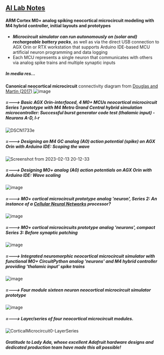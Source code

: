 ## <u>AI Lab Notes</u>

#### **ARM Cortex M0+ analog spiking neocortical microcircuit modeling with M4 hybrid controller**, initial layouts and prototypes

- ***Microcircuit simulator can run autonomously on (solar and) rechargeable battery packs***, as well as via the direct USB connection to AGX Orin or RTX workstation that supports Arduino IDE-based MCU artificial neuron programming and data logging
- Each MCU represents a single neuron that communicates with others via analog spike trains and multiple synaptic inputs

##### In media res...

**Canonical neocortical microcircuit** connectivity diagram from [Douglas and Martin (2017)](https://academic.oup.com/book/24640/chapter/187974834)
![image](https://user-images.githubusercontent.com/71346897/213343140-41049d4a-09e4-4563-a68f-a6e6db5b944f.png)


##### =---> Basic AGX Orin-interfaced, 4 M0+ MCUs neocortical microcircuit Series 1 prototype with M4 Metro Grand Central hybrid simulation microcontroller: Successful burst generator code test (thalamic input) - Neurons A-D, l-r
![DSCN1733e](https://user-images.githubusercontent.com/71346897/216524293-94225fb1-044e-4652-b653-15d748d52b5f.jpg)


##### =---> Designing an M4 GC *analog (A0) action potential* (spike) on AGX Orin with Arduino IDE: Scoping the wave
![Screenshot from 2023-02-13 20-12-33](https://user-images.githubusercontent.com/71346897/218638127-e3ac2aa9-6aaa-4fed-b939-558f0ebaeef3.png)

##### =---> Designing MO+ *analog (A0) action potentials* on AGX Orin with Arduino IDE: Wave scaling
![image](https://user-images.githubusercontent.com/71346897/219840406-94709ca3-eabd-46e3-b1c0-5e4feafe03de.png)

##### =---> MO+ cortical microcircuit prototype analog 'neuron', Series 2: An instance of a [Cellular Neural Networks](https://link.springer.com/book/10.1007/978-94-017-0261-4) processor?
![image](https://github.com/rtrelease/Jetson-Symbolics/assets/71346897/1de5ac09-6661-4615-a3e2-b14bae1ed1b4)


##### =---> MO+ cortical microcircuits prototype analog 'neurons', compact Series 3: Before synaptic patching
![image](https://github.com/rtrelease/Jetson-Symbolics-Neuromorphics/assets/71346897/165d44a6-abe2-4330-aadd-e40b0c3333d8)

##### =---> Integrated neuromorphic neocortical microcircuit simulator with functional MO+ CircuitPython analog 'neurons' and M4 hybrid controller providing 'thalamic input' spike trains
![image](https://github.com/rtrelease/Jetson-Symbolics-Neuromorphics/assets/71346897/8ca68cfb-155e-4528-a586-5be7a06cf792)

##### =---> Four module sixteen neuron neocortical microcircuit simulator prototype
![image](https://github.com/user-attachments/assets/b2d2a272-ee9e-4de6-a967-2fc44c1ba826)

##### =---> Layer/series of four neocortical microcircuit modules.
![CorticalMicrocircuit0-LayerSeries](https://github.com/user-attachments/assets/0bacbab5-18d8-483e-b652-a7b7a0a4d4a0)


##### Gratitude to *Lady Ada*, whose excellent Adafruit hardware designs and dedicated production team have made this all possible!
